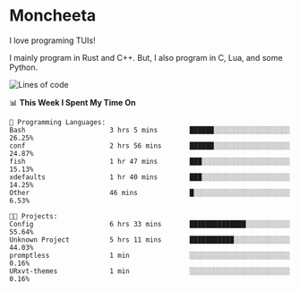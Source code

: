 # Moncheeta

I love programing TUIs!

I mainly program in Rust and C++. But, I also program in C, Lua, and some Python.

<!--START_SECTION:waka-->
![Lines of code](https://img.shields.io/badge/From%20Hello%20World%20I%27ve%20Written-10%20Thousand%20lines%20of%20code-blue)

📊 **This Week I Spent My Time On** 

```text
💬 Programming Languages: 
Bash                     3 hrs 5 mins        ██████░░░░░░░░░░░░░░░░░░░   26.25% 
conf                     2 hrs 56 mins       ██████░░░░░░░░░░░░░░░░░░░   24.87% 
fish                     1 hr 47 mins        ███░░░░░░░░░░░░░░░░░░░░░░   15.13% 
xdefaults                1 hr 40 mins        ███░░░░░░░░░░░░░░░░░░░░░░   14.25% 
Other                    46 mins             █░░░░░░░░░░░░░░░░░░░░░░░░   6.53%

🐱‍💻 Projects: 
Config                   6 hrs 33 mins       ██████████████░░░░░░░░░░░   55.64% 
Unknown Project          5 hrs 11 mins       ███████████░░░░░░░░░░░░░░   44.03% 
promptless               1 min               ░░░░░░░░░░░░░░░░░░░░░░░░░   0.16% 
URxvt-themes             1 min               ░░░░░░░░░░░░░░░░░░░░░░░░░   0.16%

```


<!--END_SECTION:waka-->
